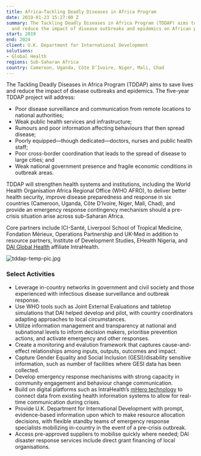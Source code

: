 ```yaml
---
title: Africa—Tackling Deadly Diseases in Africa Program
date: 2019-01-23 15:27:00 Z
summary: The Tackling Deadly Diseases in Africa Program (TDDAP) aims to save lives
  and reduce the impact of disease outbreaks and epidemics on African populations.
start: 2019
end: 2024
client: U.K. Department for International Development
solutions:
- Global Health
regions: Sub-Saharan Africa
country: Cameroon, Uganda, Côte D’Ivoire, Niger, Mali, Chad
---
```


The Tackling Deadly Diseases in Africa Program (TDDAP) aims to save lives and reduce the impact of disease outbreaks and epidemics. The five-year TDDAP project will address:

* Poor disease surveillance and communication from remote locations to national authorities;
* Weak public health services and infrastructure;
* Rumours and poor information affecting behaviours that then spread disease;
* Poorly equipped—though dedicated—doctors, nurses and public health staff;
* Poor cross-border coordination that leads to the spread of disease to large cities; and
* Weak national government presence and fragile economic conditions in outbreak areas.

TDDAP will strengthen health systems and institutions, including the World Health Organisation Africa Regional Office (WHO AFRO), to deliver better health security, improve disease preparedness and response in six countries (Cameroon, Uganda, Côte D’Ivoire, Niger, Mali, Chad), and provide an emergency response contingency mechanism should a pre-crisis situation arise across sub-Saharan Africa.

Core partners include ICI-Santé, Liverpool School of Tropical Medicine, Fondation Mérieux, Operations Partnership and UK-Med in addition to resource partners, Institute of Development Studies, EHealth Nigeria, and [DAI Global Health](https://www.dai.com/our-work/solutions/global-health) affiliate IntraHealth.

![tddap-temp-pic.jpg](/uploads/tddap-temp-pic.jpg)

### Select Activities

* Leverage in-country networks in government and civil society and those experienced with infectious disease surveillance and outbreak response. 
* Use WHO tools such as Joint External Evaluations and tabletop simulations that DAI helped develop and pilot, with country coordinators adapting approaches to local circumstances.
* Utilize information management and transparency at national and subnational levels to inform decision makers, prioritise prevention actions, and activate emergency and other responses.
* Create a monitoring and evalution framework that captures cause-and-effect relationships among inputs, outputs, outcomes and impact.
* Capture Gender Equality and Social Inclusion (GESI)/disability sensitive information, such as number of facilities where GESI data has been collected.
* Develop emergency response mechanisms with strong capacity in community engagement and behaviour change communication.
* Build on digital platforms such as IntraHealth’s [mHero technology](https://www.mhero.org/about) to connect data from existing health information systems to allow for real-time communication during crises.
* Provide U.K. Department for International Development  with prompt, evidence-based information upon which to make resource allocation decisions, with flexible standby teams of emergency response specialists mobilizing in-country in the event of a pre-crisis outbreak.
* Access pre-approved suppliers to mobilise quickly where needed; DAI disaster response services include direct grant financing of local organisations.
